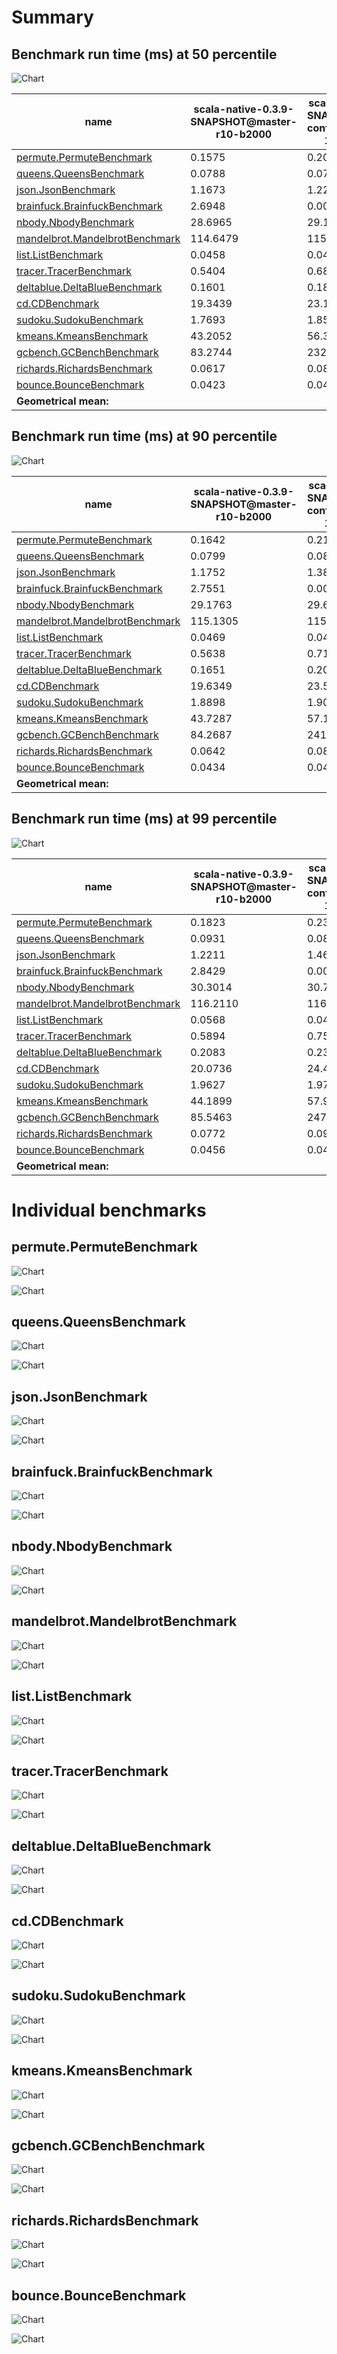 # Summary
## Benchmark run time (ms) at 50 percentile 
![Chart](relative_percentile_50.png)

|name | scala-native-0.3.9-SNAPSHOT@master-r10-b2000 | scala-native-0.3.9-SNAPSHOT@gengc-config-256-3-true-1-r10-b2000 | |
| -- | -- | -- | -- |
|[permute.PermuteBenchmark](#permutepermutebenchmark)|0.1575|0.2023|+28.51%|
|[queens.QueensBenchmark](#queensqueensbenchmark)|0.0788|0.0786|__-0.28%__|
|[json.JsonBenchmark](#jsonjsonbenchmark)|1.1673|1.2273|+5.14%|
|[brainfuck.BrainfuckBenchmark](#brainfuckbrainfuckbenchmark)|2.6948|0.0000|__-100.00%__|
|[nbody.NbodyBenchmark](#nbodynbodybenchmark)|28.6965|29.1087|+1.44%|
|[mandelbrot.MandelbrotBenchmark](#mandelbrotmandelbrotbenchmark)|114.6479|115.2082|+0.49%|
|[list.ListBenchmark](#listlistbenchmark)|0.0458|0.0439|__-4.00%__|
|[tracer.TracerBenchmark](#tracertracerbenchmark)|0.5404|0.6869|+27.11%|
|[deltablue.DeltaBlueBenchmark](#deltabluedeltabluebenchmark)|0.1601|0.1858|+16.07%|
|[cd.CDBenchmark](#cdcdbenchmark)|19.3439|23.1954|+19.91%|
|[sudoku.SudokuBenchmark](#sudokusudokubenchmark)|1.7693|1.8509|+4.62%|
|[kmeans.KmeansBenchmark](#kmeanskmeansbenchmark)|43.2052|56.3193|+30.35%|
|[gcbench.GCBenchBenchmark](#gcbenchgcbenchbenchmark)|83.2744|232.7330|+179.48%|
|[richards.RichardsBenchmark](#richardsrichardsbenchmark)|0.0617|0.0838|+35.74%|
|[bounce.BounceBenchmark](#bouncebouncebenchmark)|0.0423|0.0431|+1.80%|
| __Geometrical mean:__|| |+19.62%|
## Benchmark run time (ms) at 90 percentile 
![Chart](relative_percentile_90.png)

|name | scala-native-0.3.9-SNAPSHOT@master-r10-b2000 | scala-native-0.3.9-SNAPSHOT@gengc-config-256-3-true-1-r10-b2000 | |
| -- | -- | -- | -- |
|[permute.PermuteBenchmark](#permutepermutebenchmark)|0.1642|0.2100|+27.93%|
|[queens.QueensBenchmark](#queensqueensbenchmark)|0.0799|0.0807|+0.98%|
|[json.JsonBenchmark](#jsonjsonbenchmark)|1.1752|1.3821|+17.61%|
|[brainfuck.BrainfuckBenchmark](#brainfuckbrainfuckbenchmark)|2.7551|0.0000|__-100.00%__|
|[nbody.NbodyBenchmark](#nbodynbodybenchmark)|29.1763|29.6178|+1.51%|
|[mandelbrot.MandelbrotBenchmark](#mandelbrotmandelbrotbenchmark)|115.1305|115.7340|+0.52%|
|[list.ListBenchmark](#listlistbenchmark)|0.0469|0.0451|__-3.90%__|
|[tracer.TracerBenchmark](#tracertracerbenchmark)|0.5638|0.7177|+27.29%|
|[deltablue.DeltaBlueBenchmark](#deltabluedeltabluebenchmark)|0.1651|0.2010|+21.75%|
|[cd.CDBenchmark](#cdcdbenchmark)|19.6349|23.5708|+20.05%|
|[sudoku.SudokuBenchmark](#sudokusudokubenchmark)|1.8898|1.9025|+0.67%|
|[kmeans.KmeansBenchmark](#kmeanskmeansbenchmark)|43.7287|57.1740|+30.75%|
|[gcbench.GCBenchBenchmark](#gcbenchgcbenchbenchmark)|84.2687|241.6089|+186.71%|
|[richards.RichardsBenchmark](#richardsrichardsbenchmark)|0.0642|0.0860|+33.97%|
|[bounce.BounceBenchmark](#bouncebouncebenchmark)|0.0434|0.0435|+0.25%|
| __Geometrical mean:__|| |+20.78%|
## Benchmark run time (ms) at 99 percentile 
![Chart](relative_percentile_99.png)

|name | scala-native-0.3.9-SNAPSHOT@master-r10-b2000 | scala-native-0.3.9-SNAPSHOT@gengc-config-256-3-true-1-r10-b2000 | |
| -- | -- | -- | -- |
|[permute.PermuteBenchmark](#permutepermutebenchmark)|0.1823|0.2388|+30.99%|
|[queens.QueensBenchmark](#queensqueensbenchmark)|0.0931|0.0855|__-8.22%__|
|[json.JsonBenchmark](#jsonjsonbenchmark)|1.2211|1.4600|+19.56%|
|[brainfuck.BrainfuckBenchmark](#brainfuckbrainfuckbenchmark)|2.8429|0.0000|__-100.00%__|
|[nbody.NbodyBenchmark](#nbodynbodybenchmark)|30.3014|30.7823|+1.59%|
|[mandelbrot.MandelbrotBenchmark](#mandelbrotmandelbrotbenchmark)|116.2110|116.8209|+0.52%|
|[list.ListBenchmark](#listlistbenchmark)|0.0568|0.0489|__-14.00%__|
|[tracer.TracerBenchmark](#tracertracerbenchmark)|0.5894|0.7525|+27.67%|
|[deltablue.DeltaBlueBenchmark](#deltabluedeltabluebenchmark)|0.2083|0.2332|+11.99%|
|[cd.CDBenchmark](#cdcdbenchmark)|20.0736|24.4063|+21.58%|
|[sudoku.SudokuBenchmark](#sudokusudokubenchmark)|1.9627|1.9778|+0.77%|
|[kmeans.KmeansBenchmark](#kmeanskmeansbenchmark)|44.1899|57.9802|+31.21%|
|[gcbench.GCBenchBenchmark](#gcbenchgcbenchbenchmark)|85.5463|247.0014|+188.73%|
|[richards.RichardsBenchmark](#richardsrichardsbenchmark)|0.0772|0.0972|+25.91%|
|[bounce.BounceBenchmark](#bouncebouncebenchmark)|0.0456|0.0491|+7.64%|
| __Geometrical mean:__|| |+18.95%|
# Individual benchmarks
## permute.PermuteBenchmark
![Chart](percentile_permute.PermuteBenchmark.png)

![Chart](example_run_3_permute.PermuteBenchmark.png)

## queens.QueensBenchmark
![Chart](percentile_queens.QueensBenchmark.png)

![Chart](example_run_3_queens.QueensBenchmark.png)

## json.JsonBenchmark
![Chart](percentile_json.JsonBenchmark.png)

![Chart](example_run_3_json.JsonBenchmark.png)

## brainfuck.BrainfuckBenchmark
![Chart](percentile_brainfuck.BrainfuckBenchmark.png)

![Chart](example_run_3_brainfuck.BrainfuckBenchmark.png)

## nbody.NbodyBenchmark
![Chart](percentile_nbody.NbodyBenchmark.png)

![Chart](example_run_3_nbody.NbodyBenchmark.png)

## mandelbrot.MandelbrotBenchmark
![Chart](percentile_mandelbrot.MandelbrotBenchmark.png)

![Chart](example_run_3_mandelbrot.MandelbrotBenchmark.png)

## list.ListBenchmark
![Chart](percentile_list.ListBenchmark.png)

![Chart](example_run_3_list.ListBenchmark.png)

## tracer.TracerBenchmark
![Chart](percentile_tracer.TracerBenchmark.png)

![Chart](example_run_3_tracer.TracerBenchmark.png)

## deltablue.DeltaBlueBenchmark
![Chart](percentile_deltablue.DeltaBlueBenchmark.png)

![Chart](example_run_3_deltablue.DeltaBlueBenchmark.png)

## cd.CDBenchmark
![Chart](percentile_cd.CDBenchmark.png)

![Chart](example_run_3_cd.CDBenchmark.png)

## sudoku.SudokuBenchmark
![Chart](percentile_sudoku.SudokuBenchmark.png)

![Chart](example_run_3_sudoku.SudokuBenchmark.png)

## kmeans.KmeansBenchmark
![Chart](percentile_kmeans.KmeansBenchmark.png)

![Chart](example_run_3_kmeans.KmeansBenchmark.png)

## gcbench.GCBenchBenchmark
![Chart](percentile_gcbench.GCBenchBenchmark.png)

![Chart](example_run_3_gcbench.GCBenchBenchmark.png)

## richards.RichardsBenchmark
![Chart](percentile_richards.RichardsBenchmark.png)

![Chart](example_run_3_richards.RichardsBenchmark.png)

## bounce.BounceBenchmark
![Chart](percentile_bounce.BounceBenchmark.png)

![Chart](example_run_3_bounce.BounceBenchmark.png)

